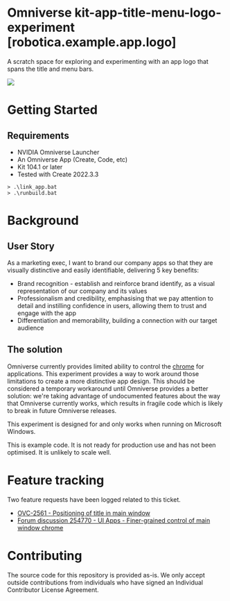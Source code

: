 # Omniverse kit-app-title-menu-logo-experiment [robotica.example.app.logo]

A scratch space for exploring and experimenting with an app logo that spans the title and menu bars.

![](./source/extensions/robotica.example.app.logo/data/preview.png)



# Getting Started
## Requirements
- NVIDIA Omniverse Launcher
- An Omniverse App (Create, Code, etc)
- Kit 104.1 or later
- Tested with Create 2022.3.3

```
> .\link_app.bat
> .\runbuild.bat
```

# Background
## User Story
As a marketing exec, I want to brand our company apps so that they are visually distinctive and easily
identifiable, delivering 5 key benefits:
  -  Brand recognition - establish and reinforce brand identify, as a visual representation of our company
  and its values
  -  Professionalism and credibility, emphasising that we pay attention to detail and instilling confidence
  in users, allowing them to trust and engage with the app
  -  Differentiation and memorability, building a connection with our target audience

## The solution
Omniverse currently provides limited ability to control the [chrome](https://www.nngroup.com/articles/browser-and-gui-chrome/)
for applications.  This experiment provides
a way to work around those limitations to create a more distinctive app design.  This should be considered a
temporary workaround until Omniverse provides a better solution: we're taking advantage of undocumented features
about the way that Omniverse currently works, which results in fragile code which is likely to break in future
Omniverse releases.

This experiment is designed for and only works when running on Microsoft Windows.

This is example code. It is not ready for production use and has not been optimised. It is unlikely to scale well.

# Feature tracking
Two feature requests have been logged related to this ticket.
- [OVC-2561 - Positioning of title in main window](https://nvidia-omniverse.atlassian.net/servicedesk/customer/portal/4/OVC-2561)
- [Forum discussion 254770 - UI Apps - Finer-grained control of main window chrome](https://forums.developer.nvidia.com/t/ui-apps-finer-grained-control-of-main-window-chrome/254770)

# Contributing
The source code for this repository is provided as-is. We only accept outside contributions from individuals who have
signed an Individual Contributor License Agreement.
